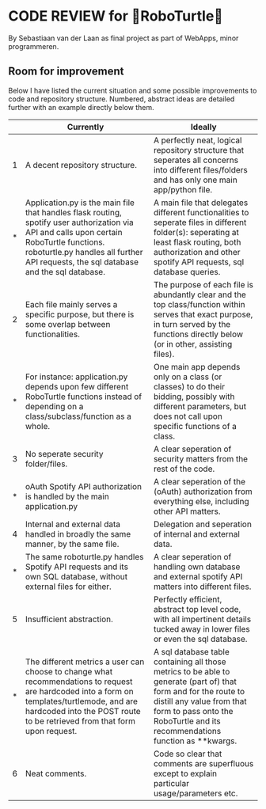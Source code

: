 # CODE REVIEW for 🤖RoboTurtle🐢

By Sebastiaan van der Laan as final project as part of WebApps, minor programmeren.


## Room for improvement

Below I have listed the current situation and some possible improvements to code and repository structure.
Numbered, abstract ideas are detailed further with an example directly below them.


|  | Currently | Ideally |
|---|-----------|-------------|
| 1 | A decent repository structure. | A perfectly neat, logical repository structure that seperates all concerns into different files/folders and has only one main app/python file.
| * | Application.py is the main file that handles flask routing, spotify user authorization via API and calls upon certain RoboTurtle functions. roboturtle.py handles all further API requests, the sql database and the sql database. | A main file that delegates different functionalities to seperate files in different folder(s): seperating at least flask routing, both authorization and other spotify API requests, sql database queries.
| 2 | Each file mainly serves a specific purpose, but there is some overlap between functionalities. | The purpose of each file is abundantly clear and the top class/function within serves that exact purpose, in turn served by the functions directly below (or in other, assisting files). |
| * | For instance: application.py depends upon few different RoboTurtle functions instead of depending on a class/subclass/function as a whole. | One main app depends only on a class (or classes) to do their bidding, possibly with different parameters, but does not call upon specific functions of a class. |
| 3 | No seperate security folder/files. | A clear seperation of security matters from the rest of the code. |
| * | oAuth Spotify API authorization is handled by the main application.py | A clear seperation of the (oAuth) authorization from everything else, including other API matters.|
| 4 | Internal and external data handled in broadly the same manner, by the same file. | Delegation and seperation of internal and external data. |
| * | The same roboturtle.py handles Spotify API requests and its own SQL database, without external files for either. | A clear seperation of handling own database and external spotify API matters into different files. |
| 5 | Insufficient abstraction. | Perfectly efficient, abstract top level code, with all impertinent details tucked away in lower files or even the sql database. |
| * | The different metrics a user can choose to change what recommendations to request are hardcoded into a form on templates/turtlemode, and are hardcoded into the POST route to be retrieved from that form upon request. | A sql database table containing all those metrics to be able to generate (part of) that form and for the route to distill any value from that form to pass onto the RoboTurtle and its recommendations function as **kwargs. |
| 6 | Neat comments. | Code so clear that comments are superfluous except to explain particular usage/parameters etc.
